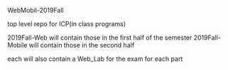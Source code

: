 WebMobil-2019Fall
 
top level repo for ICP(in class programs)

2019Fall-Web will contain those in the first half of the semester
2019Fall-Mobile will contain those in the second half

each will also contain a Web_Lab for the exam for each part
